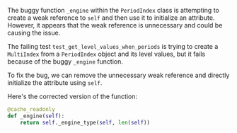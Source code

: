 The buggy function `_engine` within the `PeriodIndex` class is attempting to create a weak reference to `self` and then use it to initialize an attribute. However, it appears that the weak reference is unnecessary and could be causing the issue.

The failing test `test_get_level_values_when_periods` is trying to create a `MultiIndex` from a `PeriodIndex` object and its level values, but it fails because of the buggy `_engine` function.

To fix the bug, we can remove the unnecessary weak reference and directly initialize the attribute using `self`.

Here's the corrected version of the function:

```python
@cache_readonly
def _engine(self):
    return self._engine_type(self, len(self))
```